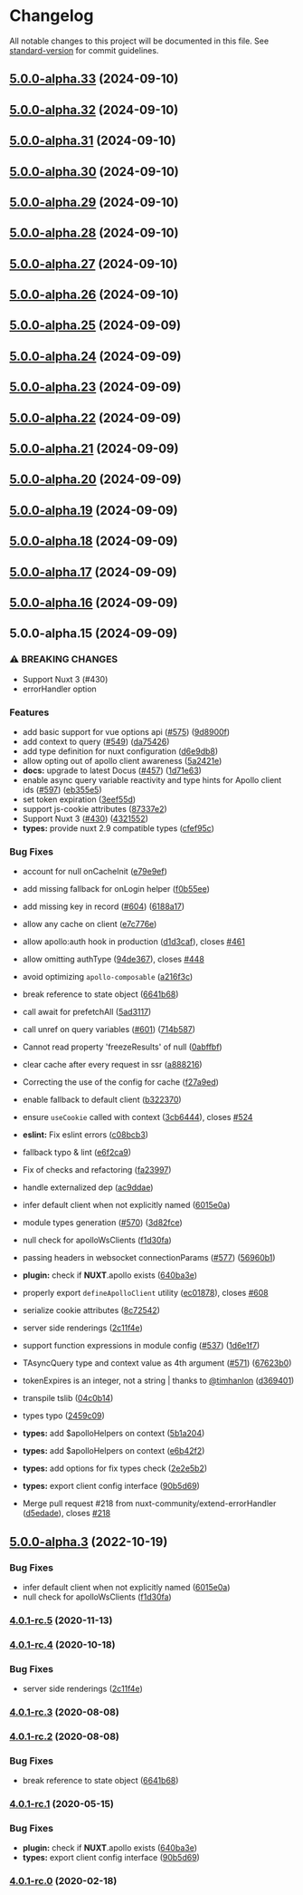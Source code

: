 # Changelog

All notable changes to this project will be documented in this file. See [standard-version](https://github.com/conventional-changelog/standard-version) for commit guidelines.

## [5.0.0-alpha.33](https://github.com/DavisPuciriuss/apollo/compare/v5.0.0-alpha.32...v5.0.0-alpha.33) (2024-09-10)

## [5.0.0-alpha.32](https://github.com/DavisPuciriuss/apollo/compare/v5.0.0-alpha.31...v5.0.0-alpha.32) (2024-09-10)

## [5.0.0-alpha.31](https://github.com/DavisPuciriuss/apollo/compare/v5.0.0-alpha.30...v5.0.0-alpha.31) (2024-09-10)

## [5.0.0-alpha.30](https://github.com/DavisPuciriuss/apollo/compare/v5.0.0-alpha.29...v5.0.0-alpha.30) (2024-09-10)

## [5.0.0-alpha.29](https://github.com/DavisPuciriuss/apollo/compare/v5.0.0-alpha.28...v5.0.0-alpha.29) (2024-09-10)

## [5.0.0-alpha.28](https://github.com/DavisPuciriuss/apollo/compare/v5.0.0-alpha.27...v5.0.0-alpha.28) (2024-09-10)

## [5.0.0-alpha.27](https://github.com/DavisPuciriuss/apollo/compare/v5.0.0-alpha.26...v5.0.0-alpha.27) (2024-09-10)

## [5.0.0-alpha.26](https://github.com/DavisPuciriuss/apollo/compare/v5.0.0-alpha.25...v5.0.0-alpha.26) (2024-09-10)

## [5.0.0-alpha.25](https://github.com/DavisPuciriuss/apollo/compare/v5.0.0-alpha.23...v5.0.0-alpha.25) (2024-09-09)

## [5.0.0-alpha.24](https://github.com/DavisPuciriuss/apollo/compare/v5.0.0-alpha.23...v5.0.0-alpha.24) (2024-09-09)

## [5.0.0-alpha.23](https://github.com/DavisPuciriuss/apollo/compare/v5.0.0-alpha.22...v5.0.0-alpha.23) (2024-09-09)

## [5.0.0-alpha.22](https://github.com/DavisPuciriuss/apollo/compare/v5.0.0-alpha.21...v5.0.0-alpha.22) (2024-09-09)

## [5.0.0-alpha.21](https://github.com/DavisPuciriuss/apollo/compare/v5.0.0-alpha.20...v5.0.0-alpha.21) (2024-09-09)

## [5.0.0-alpha.20](https://github.com/DavisPuciriuss/apollo/compare/v5.0.0-alpha.19...v5.0.0-alpha.20) (2024-09-09)

## [5.0.0-alpha.19](https://github.com/DavisPuciriuss/apollo/compare/v5.0.0-alpha.17...v5.0.0-alpha.19) (2024-09-09)

## [5.0.0-alpha.18](https://github.com/DavisPuciriuss/apollo/compare/v5.0.0-alpha.17...v5.0.0-alpha.18) (2024-09-09)

## [5.0.0-alpha.17](https://github.com/DavisPuciriuss/apollo/compare/v5.0.0-alpha.16...v5.0.0-alpha.17) (2024-09-09)

## [5.0.0-alpha.16](https://github.com/DavisPuciriuss/apollo/compare/v5.0.0-alpha.15...v5.0.0-alpha.16) (2024-09-09)

## 5.0.0-alpha.15 (2024-09-09)


### ⚠ BREAKING CHANGES

* Support Nuxt 3 (#430)
* errorHandler option

### Features

* add basic support for vue options api ([#575](https://github.com/nuxt-modules/apollo-module/issues/575)) ([9d8900f](https://github.com/nuxt-modules/apollo-module/commit/9d8900f59c1e14e2b6fa2f6b1d81da9241aaecd1))
* add context to query ([#549](https://github.com/nuxt-modules/apollo-module/issues/549)) ([da75426](https://github.com/nuxt-modules/apollo-module/commit/da75426df0fe77845c642d8d08fd53804be19357))
* add type definition for nuxt configuration ([d6e9db8](https://github.com/nuxt-modules/apollo-module/commit/d6e9db8ac9a8c57c2eda078aede914191c85a962))
* allow opting out of apollo client awareness ([5a2421e](https://github.com/nuxt-modules/apollo-module/commit/5a2421eabe2507515c6bf5582cbaf6bc45837ea8))
* **docs:** upgrade to latest Docus ([#457](https://github.com/nuxt-modules/apollo-module/issues/457)) ([1d71e63](https://github.com/nuxt-modules/apollo-module/commit/1d71e6361541fa422e6c9aab073c09b58b7c1adf))
* enable async query variable reactivity and type hints for Apollo client ids ([#597](https://github.com/nuxt-modules/apollo-module/issues/597)) ([eb355e5](https://github.com/nuxt-modules/apollo-module/commit/eb355e5401e575b7f9903fcf9c02359c7f76bd73))
* set token expiration ([3eef55d](https://github.com/nuxt-modules/apollo-module/commit/3eef55d933fb60bb9923084730d9ca678d29c890))
* support js-cookie attributes ([87337e2](https://github.com/nuxt-modules/apollo-module/commit/87337e247ed63c235fa1fea3961f5aadc7f2e511))
* Support Nuxt 3 ([#430](https://github.com/nuxt-modules/apollo-module/issues/430)) ([4321552](https://github.com/nuxt-modules/apollo-module/commit/43215521047ed4fe2dbe2c0160bdd10d97021db4))
* **types:** provide nuxt 2.9 compatible types ([cfef95c](https://github.com/nuxt-modules/apollo-module/commit/cfef95cb95f6ec2561d481126c9f6795aee450c8))


### Bug Fixes

* account for null onCacheInit ([e79e9ef](https://github.com/nuxt-modules/apollo-module/commit/e79e9ef216c87f181bc82a46e7d557a940285c31))
* add missing fallback for onLogin helper ([f0b55ee](https://github.com/nuxt-modules/apollo-module/commit/f0b55ee900274515c0a010db8f6cb19410c3dc91))
* add missing key in record ([#604](https://github.com/nuxt-modules/apollo-module/issues/604)) ([6188a17](https://github.com/nuxt-modules/apollo-module/commit/6188a17cfa7843f843f96a84949e053d8035c1d1))
* allow any cache on client ([e7c776e](https://github.com/nuxt-modules/apollo-module/commit/e7c776e9aa255859be4cd4c1806a57773f7a76fa))
* allow apollo:auth hook in production ([d1d3caf](https://github.com/nuxt-modules/apollo-module/commit/d1d3caf17595d7ddab6cad0425701f10af5d384a)), closes [#461](https://github.com/nuxt-modules/apollo-module/issues/461)
* allow omitting authType ([94de367](https://github.com/nuxt-modules/apollo-module/commit/94de367a60a6e8157306219388bf26b21738e57c)), closes [#448](https://github.com/nuxt-modules/apollo-module/issues/448)
* avoid optimizing `apollo-composable` ([a216f3c](https://github.com/nuxt-modules/apollo-module/commit/a216f3c7f717cd6b2d0ea0688cdb07381163abfe))
* break reference to state object ([6641b68](https://github.com/nuxt-modules/apollo-module/commit/6641b68628a4b5803a4da40f6e726dbd993d80a2))
* call await for prefetchAll ([5ad3117](https://github.com/nuxt-modules/apollo-module/commit/5ad31177dacc8ca243db9677d62fc48ff0214186))
* call unref on query variables ([#601](https://github.com/nuxt-modules/apollo-module/issues/601)) ([714b587](https://github.com/nuxt-modules/apollo-module/commit/714b587e810acf6e4aa7c84b5fafed2599f0ad07))
* Cannot read property 'freezeResults' of null ([0abffbf](https://github.com/nuxt-modules/apollo-module/commit/0abffbf765a525cc20e10f9179e7c18659ba7508))
* clear cache after every request in ssr ([a888216](https://github.com/nuxt-modules/apollo-module/commit/a8882162edbeaed9bdf8ca4db44b3d24e5a37f1d))
* Correcting the use of the config for cache ([f27a9ed](https://github.com/nuxt-modules/apollo-module/commit/f27a9ed13e8f4e17ead7d6f056ece4b69ce0e268))
* enable fallback to default client ([b322370](https://github.com/nuxt-modules/apollo-module/commit/b322370c6482c380fde44b523626fcd22e341afd))
* ensure `useCookie` called with context ([3cb6444](https://github.com/nuxt-modules/apollo-module/commit/3cb64446e990d62783b95f8eeb1864b4f6ca6a93)), closes [#524](https://github.com/nuxt-modules/apollo-module/issues/524)
* **eslint:** Fix eslint errors ([c08bcb3](https://github.com/nuxt-modules/apollo-module/commit/c08bcb331db4b776a7cbec32ee0a3f68b9068abf))
* fallback typo & lint ([e6f2ca9](https://github.com/nuxt-modules/apollo-module/commit/e6f2ca9b814d725233075d8079f37a81a79d4930))
* Fix of checks and refactoring ([fa23997](https://github.com/nuxt-modules/apollo-module/commit/fa239976b826f5657bc86ad976c7c8118ecf575d))
* handle externalized dep ([ac9ddae](https://github.com/nuxt-modules/apollo-module/commit/ac9ddaea1113dfaeb6d62fbb4226aeb25833a961))
* infer default client when not explicitly named ([6015e0a](https://github.com/nuxt-modules/apollo-module/commit/6015e0a6bbc8e0ea0f352727120608f1a6934de3))
* module types generation ([#570](https://github.com/nuxt-modules/apollo-module/issues/570)) ([3d82fce](https://github.com/nuxt-modules/apollo-module/commit/3d82fce50c9eccceb1ec5f4023779ef0391cac2d))
* null check for apolloWsClients ([f1d30fa](https://github.com/nuxt-modules/apollo-module/commit/f1d30faf370bb952908b4bcc2fb69f7c04e383ca))
* passing headers in websocket connectionParams ([#577](https://github.com/nuxt-modules/apollo-module/issues/577)) ([56960b1](https://github.com/nuxt-modules/apollo-module/commit/56960b1914ed1c362754f8c9844b7139d18db061))
* **plugin:** check if __NUXT__.apollo exists ([640ba3e](https://github.com/nuxt-modules/apollo-module/commit/640ba3e6e543e368cebbb0b707983e4e61856ba2))
* properly export `defineApolloClient` utility ([ec01878](https://github.com/nuxt-modules/apollo-module/commit/ec01878456d9a6fc06c074d7014b638a9530da8f)), closes [#608](https://github.com/nuxt-modules/apollo-module/issues/608)
* serialize cookie attributes ([8c72542](https://github.com/nuxt-modules/apollo-module/commit/8c72542b37cb086b66c32bd797fb8960b46bf928))
* server side renderings ([2c11f4e](https://github.com/nuxt-modules/apollo-module/commit/2c11f4ef38ca1ff0f4834f8ab932a4be751818a5))
* support function expressions in module config ([#537](https://github.com/nuxt-modules/apollo-module/issues/537)) ([1d6e1f7](https://github.com/nuxt-modules/apollo-module/commit/1d6e1f71164167ead8fac7778e2d80737275b48d))
* TAsyncQuery type and context value as 4th argument ([#571](https://github.com/nuxt-modules/apollo-module/issues/571)) ([67623b0](https://github.com/nuxt-modules/apollo-module/commit/67623b023530bcba6ed682d7bac185d98d10969f))
* tokenExpires is an integer, not a string | thanks to [@timhanlon](https://github.com/timhanlon) ([d369401](https://github.com/nuxt-modules/apollo-module/commit/d3694016ebe579e46ddcda0c4ddeafcdbe0bb302))
* transpile tslib ([04c0b14](https://github.com/nuxt-modules/apollo-module/commit/04c0b14922acdd6b629cf11990b38e29582cd626))
* types typo ([2459c09](https://github.com/nuxt-modules/apollo-module/commit/2459c09d51088c5cf1ee21ca76d0a7b3d6d5453b))
* **types:** add $apolloHelpers on context ([5b1a204](https://github.com/nuxt-modules/apollo-module/commit/5b1a20464f08e802ef46cbb2c43dfbde94f3de27))
* **types:** add $apolloHelpers on context ([e6b42f2](https://github.com/nuxt-modules/apollo-module/commit/e6b42f25beaff5875819cb3e0097087b52d12c9c))
* **types:** add options for fix types check ([2e2e5b2](https://github.com/nuxt-modules/apollo-module/commit/2e2e5b2c9eaa6fa017ebdb0458d2f4ac1803e9b0))
* **types:** export client config interface ([90b5d69](https://github.com/nuxt-modules/apollo-module/commit/90b5d6995b0c2cd581fff808efddc35f16f4e90c))


* Merge pull request #218 from nuxt-community/extend-errorHandler ([d5edade](https://github.com/nuxt-modules/apollo-module/commit/d5edadef4489aee6d48fcfede09ebf5188bfb673)), closes [#218](https://github.com/nuxt-modules/apollo-module/issues/218)

## [5.0.0-alpha.3](https://github.com/nuxt-modules/apollo-module/compare/v5.0.0-alpha.2...v5.0.0-alpha.3) (2022-10-19)


### Bug Fixes

* infer default client when not explicitly named ([6015e0a](https://github.com/nuxt-modules/apollo-module/commit/6015e0a6bbc8e0ea0f352727120608f1a6934de3))
* null check for apolloWsClients ([f1d30fa](https://github.com/nuxt-modules/apollo-module/commit/f1d30faf370bb952908b4bcc2fb69f7c04e383ca))

### [4.0.1-rc.5](https://github.com/nuxt-community/apollo-module/compare/v4.0.1-rc.4...v4.0.1-rc.5) (2020-11-13)

### [4.0.1-rc.4](https://github.com/nuxt-community/apollo-module/compare/v4.0.1-rc.3...v4.0.1-rc.4) (2020-10-18)


### Bug Fixes

* server side renderings ([2c11f4e](https://github.com/nuxt-community/apollo-module/commit/2c11f4ef38ca1ff0f4834f8ab932a4be751818a5))

### [4.0.1-rc.3](https://github.com/nuxt-community/apollo-module/compare/v4.0.1-rc.2...v4.0.1-rc.3) (2020-08-08)

### [4.0.1-rc.2](https://github.com/nuxt-community/apollo-module/compare/v4.0.1-rc.1...v4.0.1-rc.2) (2020-08-08)


### Bug Fixes

* break reference to state object ([6641b68](https://github.com/nuxt-community/apollo-module/commit/6641b68628a4b5803a4da40f6e726dbd993d80a2))

### [4.0.1-rc.1](https://github.com/nuxt-community/apollo-module/compare/v4.0.1-rc.0...v4.0.1-rc.1) (2020-05-15)


### Bug Fixes

* **plugin:** check if __NUXT__.apollo exists ([640ba3e](https://github.com/nuxt-community/apollo-module/commit/640ba3e6e543e368cebbb0b707983e4e61856ba2))
* **types:** export client config interface ([90b5d69](https://github.com/nuxt-community/apollo-module/commit/90b5d6995b0c2cd581fff808efddc35f16f4e90c))

### [4.0.1-rc.0](https://github.com/nuxt-community/apollo-module/compare/v4.0.0-rc.19...v4.0.1-rc.0) (2020-02-18)
